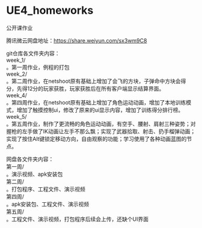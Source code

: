 # UE4_homeworks
公开课作业

腾讯微云网盘地址：https://share.weiyun.com/sx3wm9C8

git仓库各文件夹内容：  
week_1/  
。第一周作业，例程的打包  
week_2/  
。第二周作业，在netshoot原有基础上增加了会飞的方块，子弹命中方块会得分，先得12分的玩家获胜，玩家获胜后在所有客户端显示结算界面。  
week_4/  
。第四周作业，在netshoot原有基础上增加了角色运动动画，增加了本地训练模式，增加了触摸控制ui，修改了原来的ui显示内容，增加了训练得分排行榜。  
week_5/  
。第五周作业，制作了更流畅的角色运动动画，有空手、腰射、肩射三种姿势；对握枪的左手做了IK动画让左手不那么飘；实现了武器拾取、射击、扔手榴弹动画；实现了按住Alt键锁定移动方向，自由观察的功能；学习使用了各种动画蓝图的节点。  
  
网盘各文件夹内容：    
第一周/    
。演示视频、apk安装包  
第二周/  
。打包程序、工程文件、演示视频  
第四周/  
。apk安装包、工程文件、演示视频  
第五周/  
。工程文件、演示视频，打包程序后续会上传，还缺个UI界面  